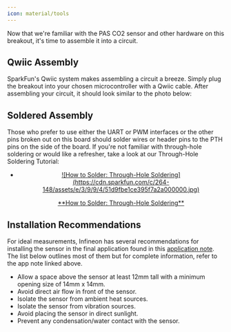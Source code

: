 ```yaml
---
icon: material/tools
---
```


Now that we're familiar with the PAS CO2 sensor and other hardware on this breakout, it's time to assemble it into a circuit.

## Qwiic Assembly

SparkFun's Qwiic system makes assembling a circuit a breeze. Simply plug the breakout into your chosen microcontroller with a Qwiic cable. After assembling your circuit, it should look similar to the photo below:

## Soldered Assembly

Those who prefer to use either the UART or PWM interfaces or the other pins broken out on this board should solder wires or header pins to the PTH pins on the side of the board. If you're not familiar with through-hole soldering or would like a refresher, take a look at our Through-Hole Soldering Tutorial:

<div class="grid cards" markdown align="center">

-   <a href="https://learn.sparkfun.com/tutorials/5">
    <figure markdown>
    ![How to Solder: Through-Hole Soldering](https://cdn.sparkfun.com/c/264-148/assets/e/3/9/9/4/51d9fbe1ce395f7a2a000000.jpg)
    </figure>
    </a>
    <a href="https://learn.sparkfun.com/tutorials/5">**How to Solder: Through-Hole Soldering**
    </a>

</div>

## Installation Recommendations

For ideal measurements, Infineon has several recommendations for installing the sensor in the final application found in this [application note](). The list below outlines most of them but for complete information, refer to the app note linked above.

* Allow a space above the sensor at least 12mm tall with a minimum opening size of 14mm x 14mm.
* Avoid direct air flow in front of the sensor.
* Isolate the sensor from ambient heat sources.
* Isolate the sensor from vibration sources.
* Avoid placing the sensor in direct sunlight.
* Prevent any condensation/water contact with the sensor.